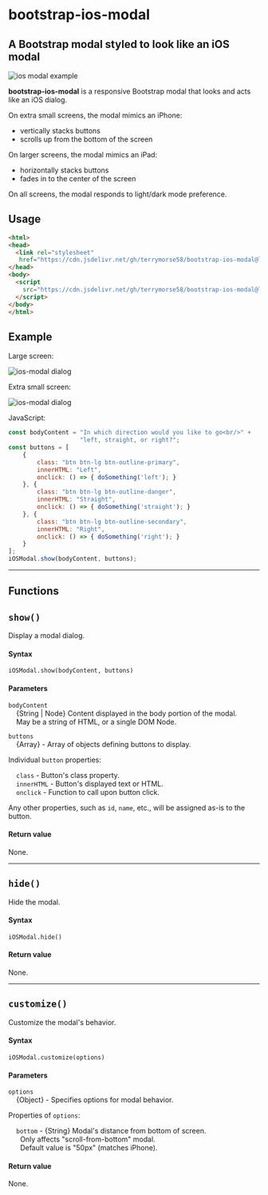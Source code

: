 # bootstrap-ios-modal

A Bootstrap modal styled to look like an iOS modal
---
![ios modal example](https://terrymorse.com/public/iosmodal-iphone.gif)

**bootstrap-ios-modal** is a responsive Bootstrap modal that looks and
 acts like an iOS dialog.

On extra small screens, the modal mimics an iPhone:
* vertically stacks buttons
* scrolls up from the bottom of the screen

On larger screens, the modal mimics an iPad:
* horizontally stacks buttons
* fades in to the center of the screen

On all screens, the modal responds to light/dark mode preference.

## Usage
```html
<html>
<head>
  <link rel="stylesheet"
   href="https://cdn.jsdelivr.net/gh/terrymorse58/bootstrap-ios-modal@latest/iosmodal.css">
</head>
<body>
  <script
    src="https://cdn.jsdelivr.net/gh/terrymorse58/bootstrap-ios-modal@latest/iosmodal.js">
  </script>
</body>
</html>
```
## Example

Large screen:

![ios-modal dialog](https://terrymorse.com/public/iosmodal-ipad-dialog-420.png)

Extra small screen:

![ios-modal dialog](https://terrymorse.com/public/iosmodal-iphone-dialog-420.png)

JavaScript:
```js
const bodyContent = "In which direction would you like to go<br/>" +
                    "left, straight, or right?";
const buttons = [
    {
        class: "btn btn-lg btn-outline-primary",
        innerHTML: "Left",
        onclick: () => { doSomething('left'); }
    }, {
        class: "btn btn-lg btn-outline-danger",
        innerHTML: "Straight",
        onclick: () => { doSomething('straight'); }
    }, {
        class: "btn btn-lg btn-outline-secondary",
        innerHTML: "Right",
        onclick: () => { doSomething('right'); }
    }
];
iOSModal.show(bodyContent, buttons);
```
---
## Functions

## `show()` ##
Display a modal dialog.
#### Syntax ####
````
iOSModal.show(bodyContent, buttons)
````
#### Parameters ####
`bodyContent`<br>
&nbsp;&nbsp;&nbsp; {String | Node} Content displayed in the body portion of the modal.<br>
&nbsp;&nbsp;&nbsp; May be a string of HTML, or a single DOM Node.

`buttons`<br>
&nbsp;&nbsp;&nbsp; {Array} - Array of objects defining buttons to display.

Individual `button` properties:<br>

&nbsp;&nbsp;&nbsp; `class` - Button's class property.<br>
&nbsp;&nbsp;&nbsp; `innerHTML` - Button's displayed text or HTML.<br>
&nbsp;&nbsp;&nbsp; `onclick` - Function to call upon button click.<br>

Any other properties, such as `id`, `name`, etc., will be assigned as-is to the button.

#### Return value ####
None.

---
## `hide()` ##
Hide the modal.
#### Syntax ####
````
iOSModal.hide()
````
#### Return value ####
None.

---
## `customize()` ##
Customize the modal's behavior.
#### Syntax ####
````
iOSModal.customize(options)
````
#### Parameters ####
`options`<br>
&nbsp;&nbsp;&nbsp; {Object} - Specifies options for modal behavior.

Properties of `options`:

&nbsp;&nbsp;&nbsp; `bottom` - {String} Modal's distance from bottom of screen.<br>
&nbsp;&nbsp;&nbsp;&nbsp;&nbsp; Only affects "scroll-from-bottom" modal.<br>
&nbsp;&nbsp;&nbsp;&nbsp;&nbsp; Default value is "50px" (matches iPhone).
#### Return value ####
None.


